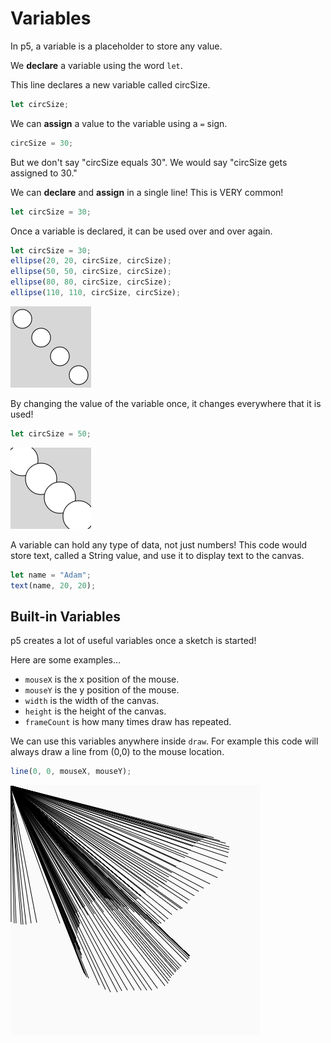 # Variables

In p5, a variable is a placeholder to store any value. 

We **declare** a variable using the word `let`.

This line declares a new variable called circSize.
```javascript
let circSize;
```
We can **assign** a value to the variable using a `=` sign.
```javascript
circSize = 30;
```
But we don't say "circSize equals 30". We would say "circSize gets assigned to 30."

We can **declare** and **assign** in a single line! This is VERY common!
```javascript
let circSize = 30;
```
 
Once a variable is declared, it can be used over and over again.
```javascript
let circSize = 30;
ellipse(20, 20, circSize, circSize);
ellipse(50, 50, circSize, circSize);
ellipse(80, 80, circSize, circSize);
ellipse(110, 110, circSize, circSize);
```

![diagonal circles](./imgs/vars1.png)

By changing the value of the variable once, it changes everywhere that it is used!
```javascript
let circSize = 50;
```

![more diagonal circles](./imgs/vars2.png)

A variable can hold any type of data, not just numbers! This code would store text, called a String value, and use it to display text to the canvas.
```javascript
let name = "Adam";
text(name, 20, 20);
```
## Built-in Variables
p5 creates a lot of useful variables once a sketch is started!

Here are some examples...
- `mouseX` is the x position of the mouse.
- `mouseY` is the y position of the mouse.
- `width` is the width of the canvas.
- `height` is the height of the canvas.
- `frameCount` is how many times draw has repeated.

We can use this variables anywhere inside `draw`. For example this code will always draw a line from (0,0) to the mouse location.
```javascript
line(0, 0, mouseX, mouseY);
```
![line example](./imgs/vars3.png)
